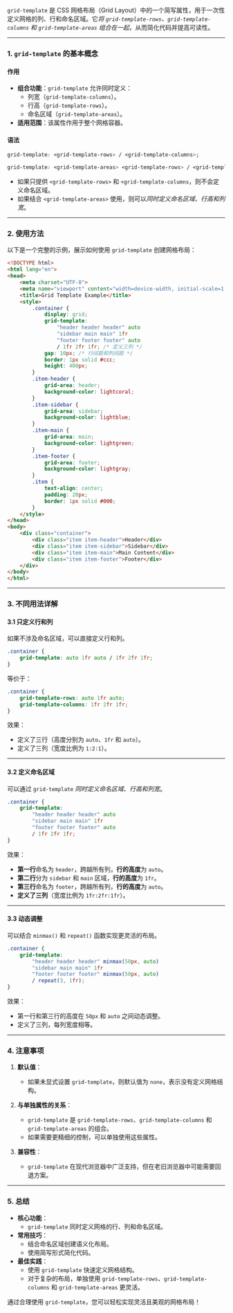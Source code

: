 `grid-template` 是 CSS 网格布局（Grid Layout）中的一个简写属性，用于一次性定义网格的列、行和命名区域。它*将 `grid-template-rows`、`grid-template-columns` 和 `grid-template-areas` 组合在一起*，从而简化代码并提高可读性。

---

### 1. `grid-template` 的基本概念

#### 作用
- **组合功能**：`grid-template` 允许同时定义：
  - 列宽（`grid-template-columns`）。
  - 行高（`grid-template-rows`）。
  - 命名区域（`grid-template-areas`）。
- **适用范围**：该属性作用于整个网格容器。

#### 语法
```css
grid-template: <grid-template-rows> / <grid-template-columns>;

grid-template: <grid-template-areas> <grid-template-rows> / <grid-template-columns>;
```

- 如果只提供 `<grid-template-rows>` 和 `<grid-template-columns`，则不会定义命名区域。
- 如果结合 `<grid-template-areas>` 使用，则可以*同时定义命名区域、行高和列宽*。

---

### 2. 使用方法

以下是一个完整的示例，展示如何使用 `grid-template` 创建网格布局：

```html
<!DOCTYPE html>
<html lang="en">
<head>
    <meta charset="UTF-8">
    <meta name="viewport" content="width=device-width, initial-scale=1.0">
    <title>Grid Template Example</title>
    <style>
        .container {
            display: grid;
            grid-template:
                "header header header" auto
                "sidebar main main" 1fr
                "footer footer footer" auto
                / 1fr 2fr 1fr; /* 定义三列 */
            gap: 10px; /* 行间距和列间距 */
            border: 1px solid #ccc;
            height: 400px;
        }
        .item-header {
            grid-area: header;
            background-color: lightcoral;
        }
        .item-sidebar {
            grid-area: sidebar;
            background-color: lightblue;
        }
        .item-main {
            grid-area: main;
            background-color: lightgreen;
        }
        .item-footer {
            grid-area: footer;
            background-color: lightgray;
        }
        .item {
            text-align: center;
            padding: 20px;
            border: 1px solid #000;
        }
    </style>
</head>
<body>
    <div class="container">
        <div class="item item-header">Header</div>
        <div class="item item-sidebar">Sidebar</div>
        <div class="item item-main">Main Content</div>
        <div class="item item-footer">Footer</div>
    </div>
</body>
</html>
```

---

### 3. 不同用法详解

#### 3.1 只定义行和列
如果不涉及命名区域，可以直接定义行和列。

```css
.container {
    grid-template: auto 1fr auto / 1fr 2fr 1fr;
}
```

等价于：
```css
.container {
    grid-template-rows: auto 1fr auto;
    grid-template-columns: 1fr 2fr 1fr;
}
```

效果：
- 定义了三行（高度分别为 `auto`、`1fr` 和 `auto`）。
- 定义了三列（宽度比例为 `1:2:1`）。

---

#### 3.2 **定义命名区域**
可以通过 `grid-template` *同时定义命名区域、行高和列宽*。

```css
.container {
    grid-template:
        "header header header" auto
        "sidebar main main" 1fr
        "footer footer footer" auto
        / 1fr 2fr 1fr;
}
```

效果：
- **第一行**命名为 `header`，跨越所有列，**行的高度**为 `auto`。
- **第二行**分为 `sidebar` 和 `main` 区域，**行的高度**为 `1fr`。
- **第三行**命名为 `footer`，跨越所有列，**行的高度**为 `auto`。
- **定义了三列**（宽度比例为 `1fr:2fr:1fr`）。

---

#### 3.3 动态调整
可以结合 `minmax()` 和 `repeat()` 函数实现更灵活的布局。

```css
.container {
    grid-template:
        "header header header" minmax(50px, auto)
        "sidebar main main" 1fr
        "footer footer footer" minmax(50px, auto)
        / repeat(3, 1fr);
}
```

效果：
- 第一行和第三行的高度在 `50px` 和 `auto` 之间动态调整。
- 定义了三列，每列宽度相等。

---

### 4. 注意事项

1. **默认值**：
   - 如果未显式设置 `grid-template`，则默认值为 `none`，表示没有定义网格结构。

2. **与单独属性的关系**：
   - `grid-template` 是 `grid-template-rows`、`grid-template-columns` 和 `grid-template-areas` 的组合。
   - 如果需要更精细的控制，可以单独使用这些属性。

3. **兼容性**：
   - `grid-template` 在现代浏览器中广泛支持，但在老旧浏览器中可能需要回退方案。

---

### 5. 总结

- **核心功能**：
  - `grid-template` 同时定义网格的行、列和命名区域。
- **常用技巧**：
  - 结合命名区域创建语义化布局。
  - 使用简写形式简化代码。
- **最佳实践**：
  - 使用 `grid-template` 快速定义网格结构。
  - 对于复杂的布局，单独使用 `grid-template-rows`、`grid-template-columns` 和 `grid-template-areas` 更灵活。

通过合理使用 `grid-template`，您可以轻松实现灵活且美观的网格布局！